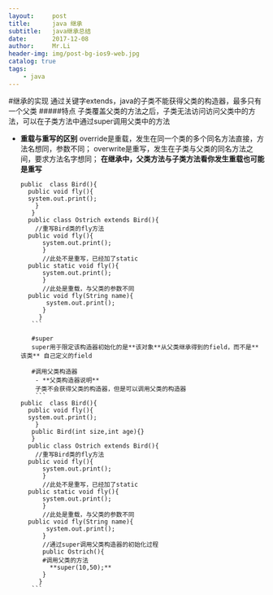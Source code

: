 ```yaml
---
layout:     post
title:      java 继承
subtitle:   java继承总结
date:       2017-12-08
author:     Mr.Li
header-img: img/post-bg-ios9-web.jpg
catalog: true
tags:
    - java
---
```

#继承的实现
通过关键字extends，java的子类不能获得父类的构造器，最多只有一个父类
#####特点
    子类覆盖父类的方法之后，子类无法访问访问父类中的方法，可以在子类方法中通过super调用父类中的方法
    
- **重载与重写的区别**
    override是重载，发生在同一个类的多个同名方法直接，方法名想同，参数不同；
    overwrite是重写，发生在子类与父类的同名方法之间，要求方法名字想同；
    **在继承中，父类方法与子类方法看你发生重载也可能是重写**
    
    ```
    public  class Bird(){
      public void fly(){
      system.out.print();
        }
       }
      public class Ostrich extends Bird(){
        //重写Bird类的fly方法
      public void fly(){
          system.out.print();
          }
          //此处不是重写，已经加了static
      public static void fly(){
          system.out.print();
          }
          //此处是重载，与父类的参数不同
      public void fly(String name){
           system.out.print();
          }
         }
       ```
       
       #super
       super用于限定该构造器初始化的是**该对象**从父类继承得到的field，而不是**该类** 自己定义的field
       
       #调用父类构造器
        - **父类构造器说明**
        子类不会获得父类的构造器，但是可以调用父类的构造器
        ```
    public  class Bird(){
      public void fly(){
      system.out.print();
        }
       public Bird(int size,int age){}
       }
      public class Ostrich extends Bird(){
        //重写Bird类的fly方法
      public void fly(){
          system.out.print();
          }
          //此处不是重写，已经加了static
      public static void fly(){
          system.out.print();
          }
          //此处是重载，与父类的参数不同
      public void fly(String name){
           system.out.print();
          }
          //通过super调用父类构造器的初始化过程
          public Ostrich(){
          #调用父类的方法
            **super(10,50);**
          }
         }
       ```
        
